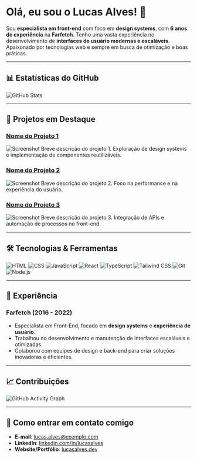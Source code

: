 # Olá, eu sou o Lucas Alves! 👋

Sou **especialista em front-end** com foco em **design systems**, com **6 anos de experiência** na **Farfetch**. Tenho uma vasta experiência no desenvolvimento de **interfaces de usuário modernas e escaláveis**. Apaixonado por tecnologias web e sempre em busca de otimização e boas práticas.

---

## 📊 Estatísticas do GitHub

![GitHub Stats](https://github-readme-stats.vercel.app/api?username=LucasAlves&show_icons=true&hide_title=true&count_private=true&theme=radical)

---

## 🚀 Projetos em Destaque

### [Nome do Projeto 1](https://github.com/LucasAlves/projeto1)
![Screenshot](https://www.example.com/projeto1.png)
Breve descrição do projeto 1. Exploração de design systems e implementação de componentes reutilizáveis.

### [Nome do Projeto 2](https://github.com/LucasAlves/projeto2)
![Screenshot](https://www.example.com/projeto2.png)
Breve descrição do projeto 2. Foco na performance e na experiência do usuário.

### [Nome do Projeto 3](https://github.com/LucasAlves/projeto3)
![Screenshot](https://www.example.com/projeto3.png)
Breve descrição do projeto 3. Integração de APIs e automação de processos no front-end.

---

## 🛠️ Tecnologias & Ferramentas

![HTML](https://img.shields.io/badge/HTML-5-E34F26?style=flat-square&logo=html5&logoColor=white)
![CSS](https://img.shields.io/badge/CSS-3-1572B6?style=flat-square&logo=css3&logoColor=white)
![JavaScript](https://img.shields.io/badge/JavaScript-ES6-F7DF1E?style=flat-square&logo=javascript&logoColor=black)
![React](https://img.shields.io/badge/React-16.0-61DAFB?style=flat-square&logo=react&logoColor=black)
![TypeScript](https://img.shields.io/badge/TypeScript-2F74C0?style=flat-square&logo=typescript&logoColor=white)
![Tailwind CSS](https://img.shields.io/badge/Tailwind%20CSS-06B6D4?style=flat-square&logo=tailwindcss&logoColor=white)
![Git](https://img.shields.io/badge/Git-F05032?style=flat-square&logo=git&logoColor=white)
![Node.js](https://img.shields.io/badge/Node.js-339933?style=flat-square&logo=node.js&logoColor=white)

---

## 💼 Experiência

### **Farfetch** (2016 - 2022)
- Especialista em Front-End, focado em **design systems** e **experiência de usuário**.
- Trabalhou no desenvolvimento e manutenção de interfaces escaláveis e otimizadas.
- Colaborou com equipes de design e back-end para criar soluções inovadoras e eficientes.

---

## 📈 Contribuições

![GitHub Activity Graph](https://activity-graph.herokuapp.com/graph?username=LucasAlves&theme=github)

---

## 📧 Como entrar em contato comigo

- **E-mail**: lucas.alves@exemplo.com
- **LinkedIn**: [linkedin.com/in/lucasalves](https://www.linkedin.com/in/lucasalves)
- **Website/Portfólio**: [lucasalves.dev](https://www.lucasalves.dev)
